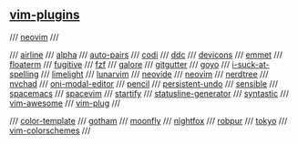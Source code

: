 ## [vim-plugins](https://github.com/topics/vim)

/// [neovim](https://github.com/topics/neovim)
///

/// [airline](https://github.com/vim-airline/vim-airline)
/// [alpha](https://github.com/goolord/alpha-nvim)
/// [auto-pairs](https://github.com/jiangmiao/auto-pairs)
/// [codi](https://github.com/metakirby5/codi.vim)
/// [ddc](https://github.com/Shougo/ddc.vim)
/// [devicons](https://github.com/ryanoasis/vim-devicons)
/// [emmet](https://github.com/mattn/emmet-vim)
/// [floaterm](https://github.com/voldikss/vim-floaterm)
/// [fugitive](https://github.com/tpope/vim-fugitive)
/// [fzf](https://github.com/junegunn/fzf.vim)
/// [galore](https://github.com/mhinz/vim-galore)
/// [gitgutter](https://github.com/airblade/vim-gitgutter)
/// [goyo](https://github.com/junegunn/goyo.vim)
/// [i-suck-at-spelling](https://github.com/Pocco81/ISuckAtSpelling.nvim)
/// [limelight](https://github.com/junegunn/limelight.vim)
/// [lunarvim](https://github.com/LunarVim/LunarVim)
/// [neovide](https://github.com/Kethku/neovide)
/// [neovim](https://github.com/neovim/neovim)
/// [nerdtree](https://github.com/preservim/nerdtree)
/// [nvchad](https://github.com/NvChad/NvChad)
/// [oni-modal-editor](https://github.com/onivim/oni)
/// [pencil](https://github.com/preservim/vim-pencil)
/// [persistent-undo](https://jovicailic.org/2017/04/vim-persistent-undo/)
/// [sensible](https://github.com/tpope/vim-sensible)
/// [spacemacs](https://www.spacemacs.org/)
/// [spacevim](https://spacevim.org/)
/// [startify](https://github.com/mhinz/vim-startify)
/// [statusline-generator](https://www.tdaly.co.uk/projects/vim-statusline-generator/)
/// [syntastic](https://github.com/vim-syntastic/syntastic)
/// [vim-awesome](https://vimawesome.com/)
/// [vim-plug](https://github.com/junegunn/vim-plug)
///

/// [color-template](https://github.com/lifepillar/vim-colortemplate)
/// [gotham](https://github.com/whatyouhide/vim-gotham)
/// [moonfly](https://github.com/bluz71/vim-moonfly-colors)
/// [nightfox](https://github.com/EdenEast/nightfox.nvim)
/// [robpur](https://github.com/skurob/robpur-vim)
/// [tokyo](https://github.com/folke/tokyonight.nvim)
/// [vim-colorschemes](https://vimcolorschemes.com/)
///

